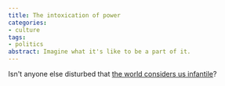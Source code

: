 ```yaml
---
title: The intoxication of power
categories:
- culture
tags:
- politics
abstract: Imagine what it's like to be a part of it.
---
```


Isn't anyone else disturbed that [the world considers us infantile][1]?

   [1]: http://www.telegraph.co.uk/comment/personal-view/3591026/I-loathe-America-and-what-it-has-done-to-the-rest-of-the-world.html

